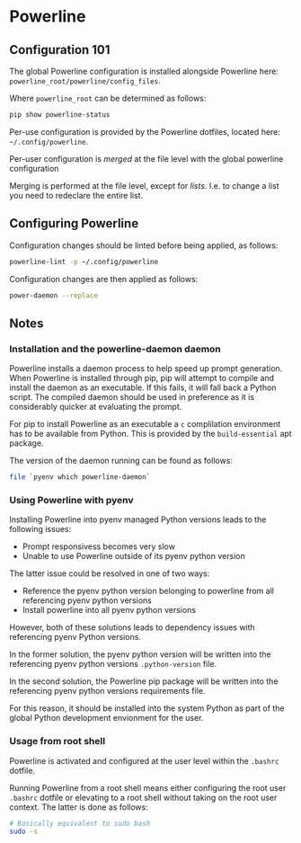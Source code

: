 # Powerline

## Configuration 101

The global Powerline configuration is installed alongside Powerline here:
`powerline_root/powerline/config_files`.

Where `powerline_root` can be determined as follows:

```sh
pip show powerline-status
```

Per-use configuration is provided by the Powerline dotfiles, located here:
`~/.config/powerline`.

Per-user configuration is *merged* at the file level with the global powerline configuration

Merging is performed at the file level, except for *lists*.
I.e. to change a list you need to redeclare the entire list.

## Configuring Powerline

Configuration changes should be linted before being applied, as follows:

```sh
powerline-lint -p ~/.config/powerline
```

Configuration changes are then applied as follows:

```sh
power-daemon --replace
```

## Notes

### Installation and the powerline-daemon daemon

Powerline installs a daemon process to help speed up prompt generation.
When Powerline is installed through pip, pip will attempt to compile and install
the daemon as an executable. If this fails, it will fall back a Python script.
The compiled daemon should be used in preference as it is considerably quicker at evaluating the prompt.

For pip to install Powerline as an executable a `c` complilation environment has to be
available from Python.
This is provided by the `build-essential` apt package.

The version of the daemon running can be found as follows:

```sh
file `pyenv which powerline-daemon`
```

### Using Powerline with pyenv

Installing Powerline into pyenv managed Python versions leads to the following issues:

- Prompt responsivess becomes very slow
- Unable to use Powerline outside of its pyenv python version

The latter issue could be resolved in one of two ways:

- Reference the pyenv python version belonging to powerline from all referencing pyenv python versions
- Install powerline into all pyenv python versions

However, both of these solutions leads to dependency issues with referencing pyenv Python versions.

In the former solution, the pyenv python version will be written into the referencing pyenv python versions
`.python-version` file.

In the second solution, the Powerline pip package will be written into the referencing pyenv python versions
requirements file.

For this reason, it should be installed into the system Python as part of the global
Python development envionment for the user.

### Usage from root shell

Powerline is activated and configured at the user level within the `.bashrc` dotfile.

Running Powerline from a root shell means either configuring the root user `.bashrc` dotfile or elevating to a root shell without taking on the root user context. The latter is done as follows:

```sh
# Basically equivalent to sudo bash
sudo -s
```

